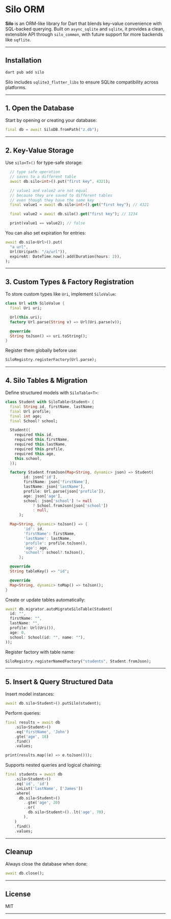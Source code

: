 # Silo ORM

**Silo** is an ORM-like library for Dart that blends key-value convenience with SQL-backed querying. Built on `async_sqlite` and `sqlite`, it provides a clean, extensible API through `silo_common`, with future support for more backends like `sqflite`.

---

## Installation

```sh
dart pub add silo
```

Silo includes `sqlite3_flutter_libs` to ensure SQLite compatibility across platforms.

---

## 1. Open the Database

Start by opening or creating your database:

```dart
final db = await SiloDB.fromPath("z.db");
```

---

## 2. Key-Value Storage

Use `silo<T>()` for type-safe storage:

```dart
  // type safe operation
  // saves to a different table
  await db.silo<int>().put("first key", 4321);

  // value1 and value2 are not equal
  // because they are saved to different tables
  // even though they have the same key
  final value1 = await db.silo<int>().get("first key"); // 4321

  final value2 = await db.silo().get("first key"); // 1234

  print(value1 == value2); // false
```

You can also set expiration for entries:

```dart
await db.silo<Url>().put(
  "a url",
  Url(Uri(path: "/a/url")),
  expireAt: DateTime.now().add(Duration(hours: 2)),
);
```

---

## 3. Custom Types & Factory Registration

To store custom types like `Uri`, implement `SiloValue`:

```dart
class Url with SiloValue {
  final Uri uri;

  Url(this.uri);
  factory Url.parse(String v) => Url(Uri.parse(v));

  @override
  String toJson() => uri.toString();
}
```

Register them globally before use:

```dart
SiloRegistry.registerFactory(Url.parse);
```

---

## 4. Silo Tables & Migration

Define structured models with `SiloTable<T>`:

```dart
class Student with SiloTable<Student> {
  final String id, firstName, lastName;
  final Url profile;
  final int age;
  final School? school;

  Student({
    required this.id,
    required this.firstName,
    required this.lastName,
    required this.profile,
    required this.age,
    this.school,
  });

  factory Student.fromJson(Map<String, dynamic> json) => Student(
        id: json['id'],
        firstName: json['firstName'],
        lastName: json['lastName'],
        profile: Url.parse(json['profile']),
        age: json['age'],
        school: json['school'] != null
            ? School.fromJson(json['school'])
            : null,
      );

  Map<String, dynamic> toJson() => {
        'id': id,
        'firstName': firstName,
        'lastName': lastName,
        'profile': profile.toJson(),
        'age': age,
        'school': school?.toJson(),
      };

  @override
  String tableKey() => "id";

  @override
  Map<String, dynamic> toMap() => toJson();
}
```

Create or update tables automatically:

```dart
await db.migrator.autoMigrateSiloTable(Student(
  id: "",
  firstName: "",
  lastName: "",
  profile: Url(Uri()),
  age: 0,
  school: School(id: "", name: ""),
));
```

Register factory with table name:

```dart
SiloRegistry.registerNamedFactory("students", Student.fromJson);
```

---

## 5. Insert & Query Structured Data

Insert model instances:

```dart
await db.silo<Student>().putSilo(student);
```

Perform queries:

```dart
final results = await db
    .silo<Student>()
    .eq('firstName', 'John')
    .gte('age', 18)
    .find()
    .values;

print(results.map((e) => e.toJson()));
```

Supports nested queries and logical chaining:

```dart
final students = await db
    .silo<Student>()
    .eq('id', 'id')
    .inList('lastName', ['James'])
    .where(
      db.silo<Student>()
        ..gte('age', 20)
        ..or(
          db.silo<Student>()..lt('age', 70),
        ),
    )
    .find()
    .values;
```

---

## Cleanup

Always close the database when done:

```dart
await db.close();
```

---

## License

MIT

---
